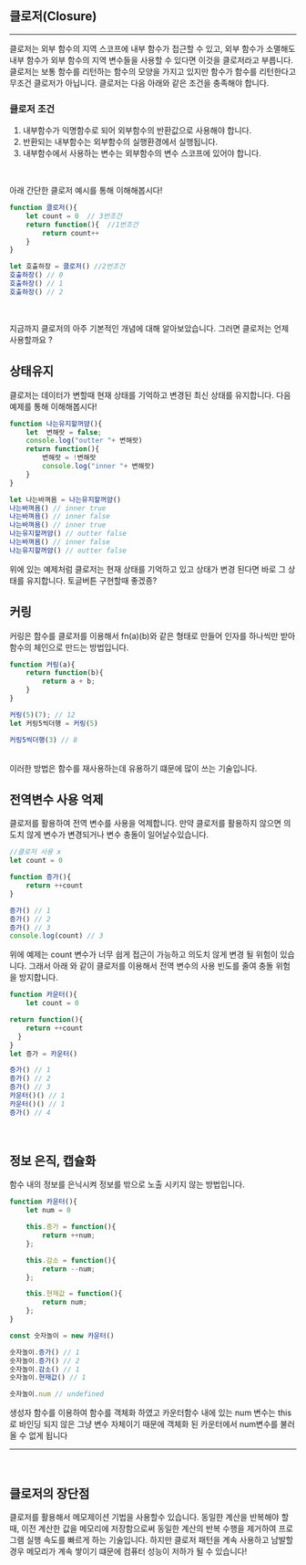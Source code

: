 ## 클로저(Closure)

---

클로저는 외부 함수의 지역 스코프에 내부 함수가 접근할 수 있고, 외부 함수가 소멸해도 내부 함수가 외부 함수의 지역 변수들을 사용할 수 있다면 이것을 클로저라고 부릅니다. 클로저는 보통 함수를 리턴하는 함수의 모양을 가지고 있지만 함수가 함수를 리턴한다고 무조건 클로저가 아닙니다. 클로저는 다음 아래와 같은 조건을 충족해야 합니다. <br />

### 클로저 조건
1. 내부함수가 익명함수로 되어 외부함수의 반환값으로 사용해야 합니다.<br />
2. 반환되는 내부함수는 외부함수의 실행환경에서 실행됩니다.<br />
3. 내부함수에서 사용하는 변수는 외부함수의 변수 스코프에 있어야 합니다.<br />

<br >

아래 간단한 클로저 예시를 통해 이해해봅시다!

```js
function 클로저(){
    let count = 0  // 3번조건
    return function(){  //1번조건
        return count++ 
    }
}

let 호출하장 = 클로저() //2번조건
호출하장() // 0
호출하장() // 1
호출하장() // 2
```
<br />

지금까지 클로저의 아주 기본적인 개념에 대해 알아보았습니다. 그러면 클로저는 언제 사용할까요 ?
<br />

## 상태유지

클로저는 데이터가 변할때 현재 상태를 기억하고 변경된 최신 상태를 유지합니다. 다음 예제를 통해 이해해봅시다!

```js
function 나는유지할꺼얌(){
    let  변해랏 = false;
    console.log("outter "+ 변해랏)
    return function(){
        변해랏 = !변해랏
        console.log("inner "+ 변해랏)
    }
}

let 나는바껴욤 = 나는유지할꺼얌()
나는바껴욤() // inner true
나는바껴욤() // inner false
나는바껴욤() // inner true
나는유지할꺼얌() // outter false
나는바껴욤() // inner false
나는유지할꺼얌() // outter false
```

위에 있는 예제처럼 클로저는 현재 상태를 기억하고 있고 상태가 변경 된다면 바로 그 상태를 유지합니다. 토글버튼 구현할때 좋겠죵?
<br />

## 커링

커링은 함수를 클로저를 이용해서 fn(a)(b)와 같은 형태로 만들어 인자를 하나씩만 받아 함수의 체인으로 만드는 방법입니다.

```js
function 커링(a){
    return function(b){
        return a + b;
    }
}

커링(5)(7); // 12
let 커링5씩더행 = 커링(5)

커링5씩더행(3) // 8
```
<br />
이러한 방법은 함수를 재사용하는데 유용하기 떄문에 많이 쓰는 기술입니다.
<br />

## 전역변수 사용 억제

클로저를 활용하여 전역 변수를 사용을 억제합니다. 만약 클로저를 활용하지 않으면 의도치 않게 변수가 변경되거나 변수 충돌이 일어날수있습니다.

```js
//클로저 사용 x
let count = 0

function 증가(){
    return ++count
}

증가() // 1
증가() // 2
증가() // 3
console.log(count) // 3
```

위에 예제는 count 변수가 너무 쉽게 접근이 가능하고 의도치 않게 변경 될 위험이 있습니다. 그래서 아래 와 같이 클로저를 이용해서 전역 변수의 사용 빈도를 줄여 충돌 위험을 방지합니다.

```js
function 카운터(){
    let count = 0

return function(){
    return ++count
  }
}
let 증가 = 카운터()

증가() // 1
증가() // 2
증가() // 3
카운터()() // 1
카운터()() // 1
증가() // 4
```
<br />

## 정보 은직, 캡슐화

함수 내의 정보를 은닉시켜 정보를 밖으로 노출 시키지 않는 방법입니다.

```js
function 카운터(){
    let num = 0

    this.증가 = function(){
        return ++num;
    };

    this.감소 = function(){
        return --num;
    };

    this.현재값 = function(){
        return num;
    };
}

const 숫자놀이 = new 카운터()

숫자놀이.증가() // 1
숫자놀이.증가() // 2
숫자놀이.감소() // 1
숫자놀이.현재값() // 1

숫자놀이.num // undefined
```

생성자 함수를 이용하여 함수를 객체화 하였고 카운터함수 내에 있는 num 변수는 this로 바인딩 되지 않은 그냥 변수 자체이기 때문에 객체화 된 카운터에서 num변수를 불러올 수 없게 됩니다
<br />

---
<br />

## 클로저의 장단점

클로저를 활용해서 메모제이션 기법을 사용할수 있습니다. 동일한 계산을 반복해야 할때, 이전 계산한 값을 메모리에 저장함으로써 동일한 계산의 반복 수행을 제거하여 프로그램 실행 속도를 빠르게 하는 기술입니다. 하지만 클로저 패턴을 계속 사용하고 남발할 경우 메모리가 계속 쌓이기 떄문에 컴퓨터 성능이 저하가 될 수 있습니다!
